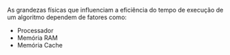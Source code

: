 As grandezas físicas que influenciam a eficiência do tempo de execução de um algoritmo dependem de fatores como:
- Processador
- Memória RAM
- Memória Cache
